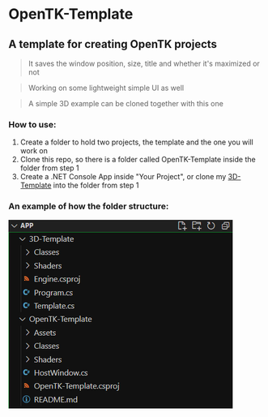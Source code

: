 # OpenTK-Template
## A template for creating OpenTK projects
> It saves the window position, size, title and whether it's maximized or not

> Working on some lightweight simple UI as well

> A simple 3D example can be cloned together with this one

### How to use:
1. Create a folder to hold two projects, the template and the one you will work on
2. Clone this repo, so there is a folder called OpenTK-Template inside the folder from step 1
3. Create a .NET Console App inside "Your Project", or clone my [3D-Template](https://github.com/Oskis-Poskis/3D-Template) into the folder from step 1

### An example of how the folder structure:
![Example](Assets/folders.png)
